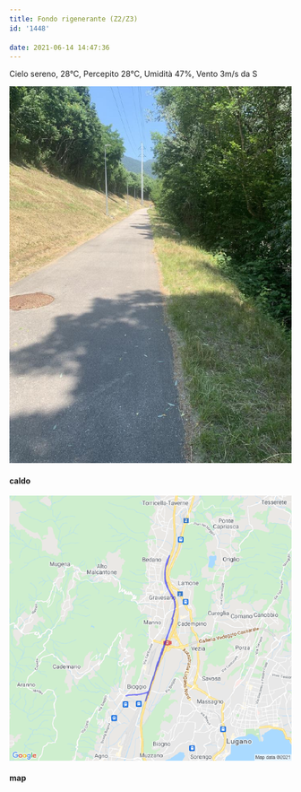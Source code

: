 ```yaml
---
title: Fondo rigenerante (Z2/Z3)
id: '1448'

date: 2021-06-14 14:47:36
---
```


Cielo sereno, 28°C, Percepito 28°C, Umidità 47%, Vento 3m/s da S

![image](/images/2021/08/IMG_4137.jpg)

#### caldo

![image](/images/2021/08/20210614-activity-map.png)

#### map
